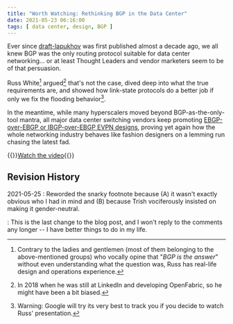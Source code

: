 ```yaml
---
title: "Worth Watching: Rethinking BGP in the Data Center"
date: 2021-05-23 06:16:00
tags: [ data center, design, BGP ]
---
```

Ever since [draft-lapukhov](https://datatracker.ietf.org/doc/html/draft-lapukhov-bgp-routing-large-dc-00) was first published almost a decade ago, we all knew BGP was the only routing protocol suitable for data center networking... or at least Thought Leaders and vendor marketers seem to be of that persuasion.
<!--more-->
Russ White[^1] argued[^2] that's not the case, dived deep into what the true requirements are, and showed how link-state protocols do a better job if only we fix the flooding behavior[^3].

In the meantime, while many hyperscalers moved beyond BGP-as-the-only-tool mantra, all major data center switching vendors keep promoting [EBGP-over-EBGP or IBGP-over-EBGP EVPN designs](/2019/11/the-evpn-dilemma.html), proving yet again how the whole networking industry behaves like fashion designers on a lemming run chasing the latest fad.

{{<jump>}}[Watch the video](https://www.youtube.com/watch?v=pwxuhh7UIrU){{</jump>}}

## Revision History

2021-05-25
: Reworded the snarky footnote because (A) it wasn't exactly obvious who I had in mind and (B) because Trish vociferously insisted on making it gender-neutral. 

: This is the last change to the blog post, and I won't reply to the comments any longer -- I have better things to do in my life.

[^1]: Contrary to the ladies and gentlemen (most of them belonging to the above-mentioned groups) who vocally opine that "_BGP is the answer_" without even understanding what the question was, Russ has real-life design and operations experience.

[^2]: In 2018 when he was still at LinkedIn and developing OpenFabric, so he might have been a bit biased.

[^3]: Warning: Google will try its very best to track you if you decide to watch Russ' presentation.
